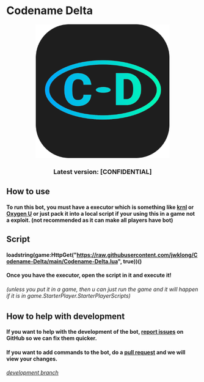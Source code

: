 # Codename Delta

<p align="center"><img src="Icon.png" alt="a icon" width=350px height=350px></p>
<h3 align="center">Latest version: [CONFIDENTIAL]</h3>

## How to use

#### To run this bot, you must have a executor which is something like <a href="https://krnl.ca">krnl</a> or <a href="https://oxygenu.xyz">Oxygen U</a> or just pack it into a local script if your using this in a game not a exploit. (not recommended as it can make all players have bot)

## Script

#### loadstring(game:HttpGet("https://raw.githubusercontent.com/jwklong/Codename-Delta/main/Codename-Delta.lua", true))()

#### Once you have the executor, open the script in it and execute it!

###### (unless you put it in a game, then u can just run the game and it will happen if it is in game.StarterPlayer.StarterPlayerScripts)

## How to help with development

#### If you want to help with the development of the bot, <a href="https://github.com/jwklong/Codename-Delta/issues">report issues</a> on GitHub so we can fix them quicker.

#### If you want to add commands to the bot, do a <a href="https://github.com/jwklong/Codename-Delta/pulls">pull request</a> and we will view your changes.

###### <a href="https://github.com/jwklong/Codename-Delta/tree/v0.2.x-dev">development branch</a>
